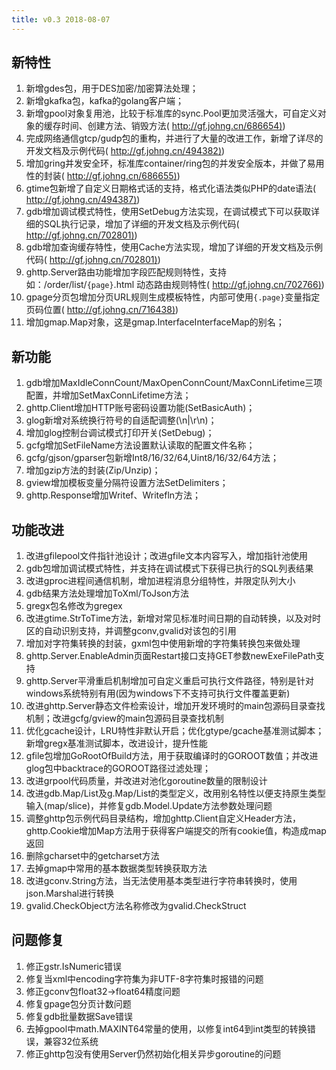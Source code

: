 ```yaml
---
title: v0.3 2018-08-07
---
```


## 新特性

01. 新增gdes包，用于DES加密/加密算法处理；
02. 新增gkafka包，kafka的golang客户端；
03. 新增gpool对象复用池，比较于标准库的sync.Pool更加灵活强大，可自定义对象的缓存时间、创建方法、销毁方法( [http://gf.johng.cn/686654)](http://gf.johng.cn/686654))
04. 完成网络通信gtcp/gudp包的重构，并进行了大量的改进工作，新增了详尽的开发文档及示例代码( [http://gf.johng.cn/494382)](http://gf.johng.cn/494382))
05. 增加gring并发安全环，标准库container/ring包的并发安全版本，并做了易用性的封装( [http://gf.johng.cn/686655)](http://gf.johng.cn/686655))
06. gtime包新增了自定义日期格式话的支持，格式化语法类似PHP的date语法( [http://gf.johng.cn/494387)](http://gf.johng.cn/494387))
07. gdb增加调试模式特性，使用SetDebug方法实现，在调试模式下可以获取详细的SQL执行记录，增加了详细的开发文档及示例代码( [http://gf.johng.cn/702801)](http://gf.johng.cn/702801))
08. gdb增加查询缓存特性，使用Cache方法实现，增加了详细的开发文档及示例代码( [http://gf.johng.cn/702801)](http://gf.johng.cn/702801))
09. ghttp.Server路由功能增加字段匹配规则特性，支持如：/order/list/`{page}`.html 动态路由规则特性( [http://gf.johng.cn/702766)](http://gf.johng.cn/702766))
10. gpage分页包增加分页URL规则生成模板特性，内部可使用`{.page}`变量指定页码位置( [http://gf.johng.cn/716438)](http://gf.johng.cn/716438))
11. 增加gmap.Map对象，这是gmap.InterfaceInterfaceMap的别名；

## 新功能

1. gdb增加MaxIdleConnCount/MaxOpenConnCount/MaxConnLifetime三项配置，并增加SetMaxConnLifetime方法；
2. ghttp.Client增加HTTP账号密码设置功能(SetBasicAuth)；
3. glog新增对系统换行符号的自适配调整(\\n\|\\r\\n)；
4. 增加glog控制台调试模式打印开关(SetDebug)；
5. gcfg增加SetFileName方法设置默认读取的配置文件名称；
6. gcfg/gjson/gparser包新增Int8/16/32/64,Uint8/16/32/64方法；
7. 增加gzip方法的封装(Zip/Unzip)；
8. gview增加模板变量分隔符设置方法SetDelimiters；
9. ghttp.Response增加Writef、Writefln方法；

## 功能改进

01. 改进gfilepool文件指针池设计；改进gfile文本内容写入，增加指针池使用
02. gdb包增加调试模式特性，并支持在调试模式下获得已执行的SQL列表结果
03. 改进gproc进程间通信机制，增加进程消息分组特性，并限定队列大小
04. gdb结果方法处理增加ToXml/ToJson方法
05. gregx包名修改为gregex
06. 改进gtime.StrToTime方法，新增对常见标准时间日期的自动转换，以及对时区的自动识别支持，并调整gconv,gvalid对该包的引用
07. 增加对字符集转换的封装，gxml包中使用新增的字符集转换包来做处理
08. ghttp.Server.EnableAdmin页面Restart接口支持GET参数newExeFilePath支持
09. ghttp.Server平滑重启机制增加可自定义重启可执行文件路径，特别是针对windows系统特别有用(因为windows下不支持可执行文件覆盖更新)
10. 改进ghttp.Server静态文件检索设计，增加开发环境时的main包源码目录查找机制；改进gcfg/gview的main包源码目录查找机制
11. 优化gcache设计，LRU特性非默认开启；优化gtype/gcache基准测试脚本；新增gregx基准测试脚本，改进设计，提升性能
12. gfile包增加GoRootOfBuild方法，用于获取编译时的GOROOT数值；并改进glog包中backtrace的GOROOT路径过滤处理；
13. 改进grpool代码质量，并改进对池化goroutine数量的限制设计
14. 改进gdb.Map/List及g.Map/List的类型定义，改用别名特性以便支持原生类型输入(map/slice)，并修复gdb.Model.Update方法参数处理问题
15. 调整ghttp包示例代码目录结构，增加ghttp.Client自定义Header方法，ghttp.Cookie增加Map方法用于获得客户端提交的所有cookie值，构造成map返回
16. 删除gcharset中的getcharset方法
17. 去掉gmap中常用的基本数据类型转换获取方法
18. 改进gconv.String方法，当无法使用基本类型进行字符串转换时，使用json.Marshal进行转换
19. gvalid.CheckObject方法名称修改为gvalid.CheckStruct

## 问题修复

1. 修正gstr.IsNumeric错误
2. 修复当xml中encoding字符集为非UTF-8字符集时报错的问题
3. 修正gconv包float32->float64精度问题
4. 修复gpage包分页计数问题
5. 修复gdb批量数据Save错误
6. 去掉gpool中math.MAXINT64常量的使用，以修复int64到int类型的转换错误，兼容32位系统
7. 修正ghttp包没有使用Server仍然初始化相关异步goroutine的问题